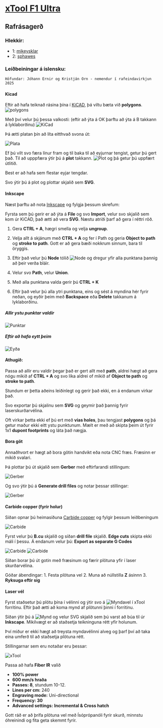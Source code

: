 # [xTool F1 Ultra](https://www.xtool.com/products/xtool-f1-ultra-20w-fiber-diode-dual-laser-engraver)

## Rafrásagerð

### Hlekkir: 

- 1: [mikeysklar](https://github.com/mikeysklar/cnc-fiber-laser-pcb)
- 2: [sphawes](https://github.com/sphawes/fiber-laser-pcb-fab)

### Leiðbeiningar á íslensku:

    Höfundar: Jóhann Ernir og Kristján Örn - nemendur í rafeindavirkjun 2025

#### Kicad

Eftir að hafa teiknað rásina þína í [KiCAD](http://kicad.org/), þá viltu bæta við **polygons**. ![polygons](images/xtool/image-000.png)

Með því velur þú þessa valkosti:​ (eftir að ýta á OK þarftu að ýta á B takkann á lyklaborðinu) ![KiCad](images/xtool/image-002.png)

Þá ætti platan þín að líta eitthvað svona út:

![Plata](images/xtool/image-003.png)

Ef þú vilt svo færa línur fram og til baka til að eyjurnar tengist, getur þú gert það. Til að upppfæra ýtir þú á **plot** takkann. ![Plot](images/xtool/image-001.png) og þá getur þú uppfært útlitið.

Best er að hafa sem flestar eyjar tengdar.

Svo ýtir þú á plot og plottar skjalið sem **SVG**.

#### Inkscape

Næst þarftu að nota [Inkscape](https://inkscape.org/) og fylgja þessum skrefum:

Fyrsta sem þú gerir er að ýta á **File** og svo **Import**, velur svo skjalið sem kom úr KiCAD, það ætti að vera **SVG**. Næstu atriði þarf að gera í réttri röð.

1. Gera **CTRL + A**, hægri smella og velja **ungroup**.

2. Velja allt á skjánum með **CTRL + A** og fer í Path og geria **Object to path** og **stroke to path**. Gott er að gera bæði nokkrum sinnum, bara til öryggis.

3. Eftir það velur þú **Node** tólið ![Node](images/xtool/image-004.png) og dregur yfir alla punktana þannig að þeir verða bláir. 

4. Velur svo **Path**, velur **Union**. 

5. Með alla punktana valda gerir þú **CTRL + K**

6. Eftir það velur þú alla ytri punktana, eins og sést á myndina hér fyrir neðan, og eyðir þeim með **Backspace** eða **Delete** takkanum á lyklaborðinu.

##### Allir ystu punktar valdir​

![Punktar](images/xtool/image-005.png)

##### Eftir að hafa eytt þeim​

![Eyða](images/xtool/image-006.png)

#### Athugið:

Passa að allir eru valdir þegar það er gert allt með **path**, aldrei hægt að gera nógu mikið af **CTRL + A** og svo líka aldrei of mikið af **Object to path** og **stroke to path**.

Stundum er þetta aðeins leiðinlegt og gerir það ekki, en á endanum virkar það.

Svo exportar þú skjalinu sem **SVG** og geymir það þannig fyrir laserskurðarvélina.

Oft virkar þetta ekki ef þú ert með **vias holes**, þau tengjast **polygons** og þá getur maður ekki eitt ystu punktunum. Mælt er með að skipta þeim út fyrir 1x1 **dupont footprints** og láta það nægja.

#### Bora göt

Annaðhvort er hægt að bora götin handvikt eða nota CNC fræs. Fræsinn er mikið svalari.

Þá plottar þú út skjalið sem **Gerber** með eftirfarandi stillingum:

![Gerber](images/xtool/image-007.png)

Og svo ýtir þú á **Generate drill files** og notar þessar stillingar:

![Gerber](images/xtool/image-008.png)

#### Carbide copper (fyrir holur)

Síðan opnar þú heimasíðuna [Carbide copper](https://carbide3d.com/copper/) og fylgir þessum leiðbeningum

![Carbide](images/xtool/image-009.png)

Fyrst velur þú **B.cu** skjalið og síðan **drill file** skjalið. **Edge cuts** skipta ekki máli í þessu. Á endanum velur þú: **Export as separate G Codes**

![Carbide](images/xtool/image-010.png)
![Carbide](images/xtool/image-011.png)

Síðan borar þú út gotin með fræsinum og færir plötuna yfir í laser skurðarvélina.

Góðar ábendingar:
   1.​ Festa plötuna vel
   2.​ Muna að núllstilla **Z** ásinnn
   3.​ **Ryksuga eftir sig**

#### Laser vél

Fyrst staðsetur þú plötu þína í vélinni og ýtir svo á ​![Myndavel](images/xtool/image-013.png) í xTool forritinu. Eftir það ætti að koma mynd af plötunni þinni í forritinu. 

Síðan ýtir þú á ![Mynd](images/xtool/image-012.png) og velur SVG skjalið sem þú varst að búa til úr **Inkscape**. Mikilvægt er að staðsetja teikninguna rétt yfir holunum. 

Því miður er ekki hægt að treysta myndavélinni alveg og þarf því að taka eina umferð til að staðsetja plötuna rétt.

Stillingarnar sem eru notaðar eru þessar:

![xTool](images/xtool/image-014.png)

Passa að hafa **Fiber IR** valið

* **100% power**
* **600 mm/s hraða**
* **Passes: 8**, stundum 10-12.
* **Lines per cm:** 240
* **Engraving mode:** Uni-directional
* **Frequency: 30**
* **Advanced settings:** **Incremental & Cross hatch** 

Gott ráð er að þrífa plötuna vel með Ísóprópanóli fyrir skurð, minnstu óhreinindi og fita geta skemmt fyrir. 